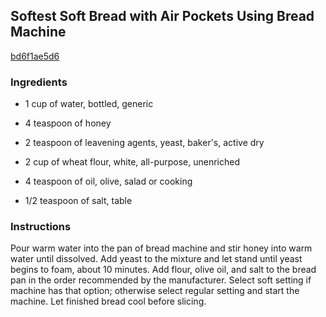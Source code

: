## Softest Soft Bread with Air Pockets Using Bread Machine

[bd6f1ae5d6](http://allrecipes.com/recipe/softest-soft-bread-with-air-pockets-using-bread-machine/)

### Ingredients

 - 1 cup of water, bottled, generic

 - 4 teaspoon of honey

 - 2 teaspoon of leavening agents, yeast, baker's, active dry

 - 2 cup of wheat flour, white, all-purpose, unenriched

 - 4 teaspoon of oil, olive, salad or cooking

 - 1/2 teaspoon of salt, table

### Instructions

Pour warm water into the pan of bread machine and stir honey into warm water until dissolved. Add yeast to the mixture and let stand until yeast begins to foam, about 10 minutes. Add flour, olive oil, and salt to the bread pan in the order recommended by the manufacturer. Select soft setting if machine has that option; otherwise select regular setting and start the machine. Let finished bread cool before slicing.
